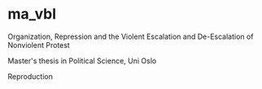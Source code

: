 # ma_vbl
Organization, Repression and the Violent Escalation and De-Escalation of Nonviolent Protest

Master's thesis in Political Science, Uni Oslo

Reproduction
